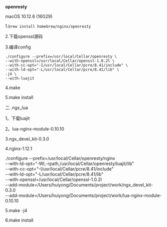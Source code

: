 **openresty**

macOS 10.12.6 (16G29)

1.`brew install homebrew/nginx/openresty`

2.下载openssl源码

3.编译config
```
./configure --prefix=/usr/local/Cellar/openresty \
--with-openssl=/usr/local/Cellar/openssl-1.0.2l \
--with-cc-opt="-I/usr/local/Cellar/pcre/8.41/include" \
--with-ld-opt="-L/usr/local/Cellar/pcre/8.41/lib" \
-j4 \
--with-luajit
```

4.make

5.make install


二 .ngx_lua

1。下载luajit

2。lua-nginx-module-0.10.10

3.ngx_devel_kit-0.3.0

4.nginx-1.12.1

 ./configure --prefix=/usr/local/Cellar/openresty/nginx \
         --with-ld-opt="-Wl,-rpath,/usr/local/Cellar/openresty/luajit/lib" \
         --with-cc-opt="-I/usr/local/Cellar/pcre/8.41/include" \
         --with-ld-opt="-L/usr/local/Cellar/pcre/8.41/lib" \
         --with-openssl=/usr/local/Cellar/openssl-1.0.2l \
         --add-module=/Users/huiyong/Documents/project/work/ngx_devel_kit-0.3.0 \
         --add-module=/Users/huiyong/Documents/project/work/lua-nginx-module-0.10.10
         
 5.make -j4
 
 6.make install
 